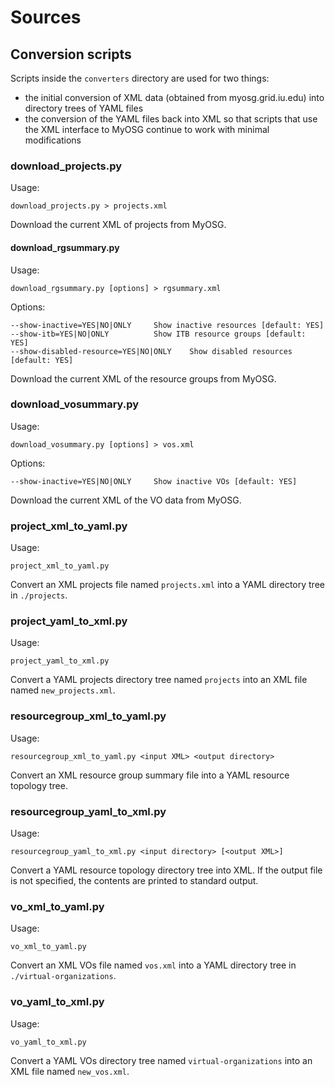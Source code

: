 Sources
=======

Conversion scripts
------------------

Scripts inside the `converters` directory are used for two things:
-   the initial conversion of XML data (obtained from myosg.grid.iu.edu)
    into directory trees of YAML files
-   the conversion of the YAML files back into XML so that scripts that
    use the XML interface to MyOSG continue to work with minimal
    modifications


### download_projects.py ###

Usage:

    download_projects.py > projects.xml

Download the current XML of projects from MyOSG.


#### download_rgsummary.py

Usage:

    download_rgsummary.py [options] > rgsummary.xml

Options:

    --show-inactive=YES|NO|ONLY     Show inactive resources [default: YES]
    --show-itb=YES|NO|ONLY          Show ITB resource groups [default: YES]
    --show-disabled-resource=YES|NO|ONLY    Show disabled resources [default: YES]

Download the current XML of the resource groups from MyOSG.


### download_vosummary.py ###

Usage:

    download_vosummary.py [options] > vos.xml

Options:

    --show-inactive=YES|NO|ONLY     Show inactive VOs [default: YES]

Download the current XML of the VO data from MyOSG.


### project_xml_to_yaml.py ###

Usage:

    project_xml_to_yaml.py

Convert an XML projects file named `projects.xml` into a YAML directory tree
in `./projects`.


### project_yaml_to_xml.py ###

Usage:

    project_yaml_to_xml.py

Convert a YAML projects directory tree named `projects` into an XML file named
`new_projects.xml`.


### resourcegroup_xml_to_yaml.py ###

Usage:

    resourcegroup_xml_to_yaml.py <input XML> <output directory>

Convert an XML resource group summary file into a YAML resource topology tree.


### resourcegroup_yaml_to_xml.py ###

Usage:

    resourcegroup_yaml_to_xml.py <input directory> [<output XML>]

Convert a YAML resource topology directory tree into XML.  If the output file
is not specified, the contents are printed to standard output.


### vo_xml_to_yaml.py ###

Usage:

    vo_xml_to_yaml.py

Convert an XML VOs file named `vos.xml` into a YAML directory tree
in `./virtual-organizations`.


### vo_yaml_to_xml.py ###

Usage:

    vo_yaml_to_xml.py

Convert a YAML VOs directory tree named `virtual-organizations` into an XML
file named `new_vos.xml`.


